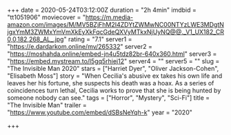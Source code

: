 +++
date = 2020-05-24T03:12:00Z
duration = "2h 4min"
imdbid = "tt1051906"
moviecover = "https://m.media-amazon.com/images/M/MV5BZjFhM2I4ZDYtZWMwNC00NTYzLWE3MDgtNjgxYmM3ZWMxYmVmXkEyXkFqcGdeQXVyMTkxNjUyNQ@@._V1_UX182_CR0,0,182,268_AL_.jpg"
rating = "7.1"
server1 = "https://e.dardarkom.online/mv/265332"
server2 = "https://moshahda.online/embed-jn4u5tdz82br-640x360.html"
server3 = "https://embed.mystream.to/l5gq5rhiej12"
server4 = ""
server5 = ""
slug = "The Invisible Man 2020"
stars = ["Harriet Dyer", "Oliver Jackson-Cohen", "Elisabeth Moss"]
story = "When Cecilia's abusive ex takes his own life and leaves her his fortune, she suspects his death was a hoax. As a series of coincidences turn lethal, Cecilia works to prove that she is being hunted by someone nobody can see."
tags = ["Horror", "Mystery", "Sci-Fi"]
title = "The Invisible Man"
trailer = "https://www.youtube.com/embed/dSBsNeYqh-k"
year = "2020"

+++
